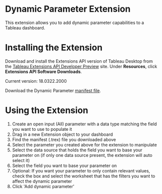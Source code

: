 # Dynamic Parameter Extension
This extension allows you to add dynamic parameter capabilities to a Tableau dashboard.

# Installing the Extension

Download and install the Extensions API version of Tableau Desktop from the [Tableau Extensions API Developer Preview](https://prerelease.tableau.com) site. Under **Resources**, click **Extensions API Software Downloads**. 

Current version: 18.0322.2000

Download the Dynamic Parameter [manifest file](https://keshiarose.github.io/Dynamic-Parameter/DynamicParameter.trex). 

# Using the Extension
1.	Create an open input (All) parameter with a data type matching the field you want to use to populate it
2.	Drag in a new Extension object to your dashboard
3.	Find the manifest (.trex) file you downloaded above
4.	Select the parameter you created above for the extension to manipulate
5.	Select the data source that holds the field you want to base your parameter on (if only one data source present, the extension will auto select it)
6.	Select the field you want to base your parameter on
7.	Optional: If you want your parameter to only contain relevant values, check the box and select the worksheet that has the filters you want to affect the dynamic parameter
8.	Click 'Add dynamic parameter'